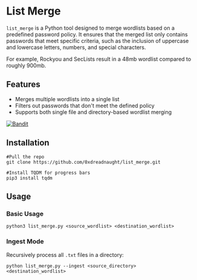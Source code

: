 # List Merge

`list_merge` is a Python tool designed to merge wordlists based on a predefined password policy. It ensures that the merged list only contains passwords that meet specific criteria, such as the inclusion of uppercase and lowercase letters, numbers, and special characters.

For example, Rockyou and SecLists result in a 48mb wordlist compared to roughly 900mb.

## Features

- Merges multiple wordlists into a single list
- Filters out passwords that don't meet the defined policy
- Supports both single file and directory-based wordlist merging

[![Bandit](https://github.com/0xdreadnaught/list_merge/actions/workflows/bandit.yml/badge.svg)](https://github.com/0xdreadnaught/list_merge/actions/workflows/bandit.yml)

## Installation

```
#Pull the repo
git clone https://github.com/0xdreadnaught/list_merge.git

#Install TQDM for progress bars
pip3 install tqdm
```

## Usage

### Basic Usage

```
python3 list_merge.py <source_wordlist> <destination_wordlist>
```

### Ingest Mode

Recursively process all `.txt` files in a directory:

```
python list_merge.py --ingest <source_directory> <destination_wordlist>
```

